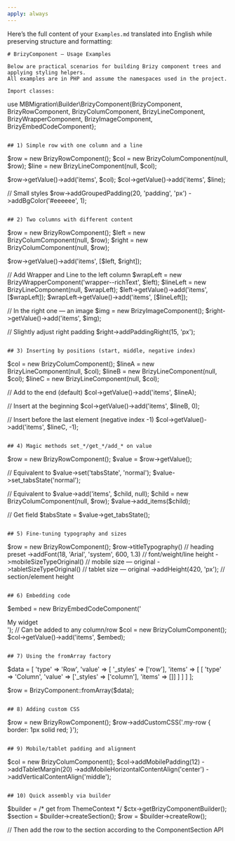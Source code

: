 ```yaml
---
apply: always
---
```


Here’s the full content of your `Examples.md` translated into English while preserving structure and formatting:

```
# BrizyComponent — Usage Examples

Below are practical scenarios for building Brizy component trees and applying styling helpers.  
All examples are in PHP and assume the namespaces used in the project.

Import classes:

```

use MBMigration\Builder\BrizyComponent{BrizyComponent, BrizyRowComponent, BrizyColumComponent, BrizyLineComponent, BrizyWrapperComponent, BrizyImageComponent, BrizyEmbedCodeComponent};

```

## 1) Simple row with one column and a line

```

\$row = new BrizyRowComponent();
\$col = new BrizyColumComponent(null, \$row);
\$line = new BrizyLineComponent(null, \$col);

\$row->getValue()->add('items', \$col);
\$col->getValue()->add('items', \$line);

// Small styles
\$row->addGroupedPadding(20, 'padding', 'px')
->addBgColor('#eeeeee', 1);

```

## 2) Two columns with different content

```

\$row = new BrizyRowComponent();
\$left = new BrizyColumComponent(null, \$row);
\$right = new BrizyColumComponent(null, \$row);

\$row->getValue()->add('items', \[\$left, \$right]);

// Add Wrapper and Line to the left column
\$wrapLeft = new BrizyWrapperComponent('wrapper--richText', \$left);
\$lineLeft = new BrizyLineComponent(null, \$wrapLeft);
\$left->getValue()->add('items', \[\$wrapLeft]);
\$wrapLeft->getValue()->add('items', \[\$lineLeft]);

// In the right one — an image
\$img = new BrizyImageComponent();
\$right->getValue()->add('items', \$img);

// Slightly adjust right padding
\$right->addPaddingRight(15, 'px');

```

## 3) Inserting by positions (start, middle, negative index)

```

\$col = new BrizyColumComponent();
\$lineA = new BrizyLineComponent(null, \$col);
\$lineB = new BrizyLineComponent(null, \$col);
\$lineC = new BrizyLineComponent(null, \$col);

// Add to the end (default)
\$col->getValue()->add('items', \$lineA);

// Insert at the beginning
\$col->getValue()->add('items', \$lineB, 0);

// Insert before the last element (negative index -1)
\$col->getValue()->add('items', \$lineC, -1);

```

## 4) Magic methods set_*/get_*/add_* on value

```

\$row = new BrizyRowComponent();
\$value = \$row->getValue();

// Equivalent to \$value->set('tabsState', 'normal');
\$value->set\_tabsState('normal');

// Equivalent to \$value->add('items', \$child, null);
\$child = new BrizyColumComponent(null, \$row);
\$value->add\_items(\$child);

// Get field
\$tabsState = \$value->get\_tabsState();

```

## 5) Fine-tuning typography and sizes

```

\$row = new BrizyRowComponent();
\$row->titleTypography()                        // heading preset
->addFont(18, 'Arial', 'system', 600, 1.3) // font/weight/line height
->mobileSizeTypeOriginal()                 // mobile size — original
->tabletSizeTypeOriginal()                 // tablet size — original
->addHeight(420, 'px');                    // section/element height

```

## 6) Embedding code

```

\$embed = new BrizyEmbedCodeComponent('<div>My widget</div>');
// Can be added to any column/row
\$col = new BrizyColumComponent();
\$col->getValue()->add('items', \$embed);

```

## 7) Using the fromArray factory

```

\$data = \[
'type' => 'Row',
'value' => \[
'\_styles' => \['row'],
'items' => \[
\[ 'type' => 'Column', 'value' => \['\_styles' => \['column'], 'items' => \[]] ]
]
]
];

\$row = BrizyComponent::fromArray(\$data);

```

## 8) Adding custom CSS

```

\$row = new BrizyRowComponent();
\$row->addCustomCSS('.my-row { border: 1px solid red; }');

```

## 9) Mobile/tablet padding and alignment

```

\$col = new BrizyColumComponent();
\$col->addMobilePadding(12)
->addTabletMargin(20)
->addMobileHorizontalContentAlign('center')
->addVerticalContentAlign('middle');

```

## 10) Quick assembly via builder

```

\$builder = /\* get from ThemeContext \*/ \$ctx->getBrizyComponentBuilder();
\$section = \$builder->createSection();
\$row = \$builder->createRow();

// Then add the row to the section according to the ComponentSection API

```
```

